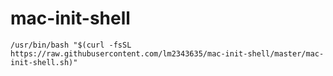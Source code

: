 # mac-init-shell

```Shell
/usr/bin/bash "$(curl -fsSL https://raw.githubusercontent.com/lm2343635/mac-init-shell/master/mac-init-shell.sh)"
```
